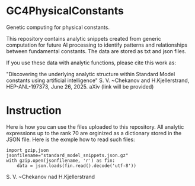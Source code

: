 # GC4PhysicalConstants

Genetic computing for physical constants.

This repository contains analytic snippets created from generic computation  for future AI processing to identify patterns and relationships between fundamental constants.
The data are stored as txt and json files. 

If you use these data with analytic functions, please cite this work as:

 "Discovering the underlying analytic structure within Standard Model  constants using artificial intelligence"
  S. V. ~Chekanov and H.Kjellerstrand, HEP-ANL-197373, June 26, 2025. aXiv (link will be provided)

# Instruction

Here is how you can use the files uploaded to this repository. All analytic expressions up to the rank 70 are orginized as a dictionary stored in the JSON file. Here is the exmple how to read such files:


```
import gzip,json
jsonfilename="standard_model_snippets.json.gz"
with gzip.open(jsonfilename, 'r') as fin:
    data = json.loads(fin.read().decode('utf-8'))
```



S. V. ~Chekanov nad H.Kjellerstrand

